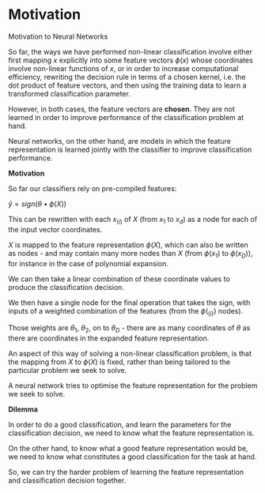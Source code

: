 # Motivation

Motivation to Neural Networks

So far, the ways we have performed non-linear classification involve either first mapping $x$ explicitly into some feature vectors $\phi(x)$ whose coordinates involve non-linear functions of $x$, or in order to increase computational efficiency, rewriting the decision rule in terms of a chosen kernel, i.e. the dot product of feature vectors, and then using the training data to learn a transformed classification parameter.

However, in both cases, the feature vectors are **chosen**. They are not learned in order to improve performance of the classification problem at hand.

Neural networks, on the other hand, are models in which the feature representation is learned jointly with the classifier to improve classification performance.

**Motivation**

So far our classifiers rely on pre-compiled features:

$\hat{y} = sign(\theta • \phi(X))$

This can be rewritten with each $x_{(i)}$ of $X$ (from $x_1$ to $x_d$) as a node for each of the input vector coordinates.

$X$ is mapped to the feature representation $\phi(X)$, which can also be written as nodes - and may contain many more nodes than $X$ (from $\phi(x_1)$ to $\phi (x_D)$), for instance in the case of polynomial expansion.

We can then take a linear combination of these coordinate values to produce the classification decision.

We then have a single node for the final operation that takes the sign, with inputs of a weighted combination of the features (from the $\phi(_{(i)})$ nodes).

Those weights are $θ_1$, $θ_2$, on to $θ_D$ - there are as many coordinates of $θ$ as there are coordinates in the expanded feature representation.

An aspect of this way of solving a non-linear classification problem, is that the mapping from $X$ to $\phi(X)$ is fixed, rather than being tailored to the particular problem we seek to solve.

A neural network tries to optimise the feature representation for the problem we seek to solve.

**Dilemma**

In order to do a good classification, and learn the parameters for the classification decision, we need to know what the feature representation is.

On the other hand, to know what a good feature representation would be, we need to know what constitutes a good classification for the task at hand.

So, we can try the harder problem of learning the feature representation and classification decision together.
